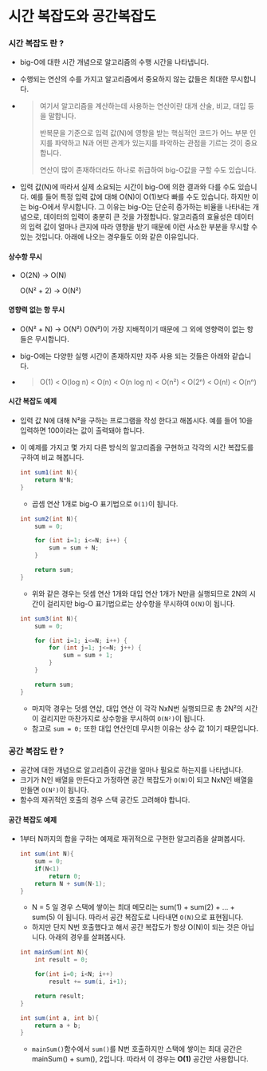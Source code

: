 # 시간 복잡도와 공간복잡도

### 시간 복잡도 란 ?

- big-O에 대한 시간 개념으로 알고리즘의 수행 시간을 나타냅니다.

- 수행되는 연산의 수를 가지고 알고리즘에서 중요하지 않는 값들은 최대한 무시합니다.

- > 여기서 알고리즘을 계산하는데 사용하는 연산이란 대개 산술, 비교, 대입 등을 말합니다.
  >
  > 반복문을 기준으로 입력 값(N)에 영향을 받는 핵심적인 코드가 어느 부분 인지를 파악하고 N과 어떤 관계가 있는지를 파악하는 관점을 기르는 것이 중요합니다. 
  >
  > 연산이 많이 존재하더라도 하나로 취급하여 big-O값을 구할 수도 있습니다.

- 입력 값(N)에 따라서 실제 소요되는 시간이 big-O에 의한 결과와 다를 수도 있습니다. 예를 들어 특정 입력 값에 대해 O(N)이 O(1)보다 빠를 수도 있습니다. 하지만 이는 big-O에서 무시합니다. 그 이유는 big-O는 단순히 증가하는 비율을 나타내는 개념으로, 데이터의 입력이 충분히 큰 것을 가정합니다. 알고리즘의 효율성은 데이터의 입력 값이 얼마나 큰지에 따라 영향을 받기 때문에 이런 사소한 부분을 무시할 수 있는 것입니다. 아래에 나오는 경우들도 이와 같은 이유입니다.



#### 상수항 무시

- O(2N) -> O(N)

  O(N² + 2) -> O(N²)



#### 영향력 없는 항 무시

- O(N² + N) -> O(N²)
  O(N²)이 가장 지배적이기 때문에 그 외에 영향력이 없는 항들은 무시합니다.



- big-O에는 다양한 실행 시간이 존재하지만 자주 사용 되는 것들은 아래와 같습니다.

- > O(1) < O(log n) < O(n) < O(n log n) < O(n²) < O(2ⁿ) < O(n!) < O(nⁿ)



#### 시간 복잡도 예제

- 입력 값 N에 대해 N²을 구하는 프로그램을 작성 한다고 해봅시다. 예를 들어 10을 입력하면 100이라는 값이 출력돼야 합니다. 

- 이 예제를 가지고 몇 가지 다른 방식의 알고리즘을 구현하고 각각의 시간 복잡도를 구하여 비교 해봅니다.

  ```java
  int sum1(int N){
      return N*N;
  }
  ```

  - 곱셈 연산 1개로 big-O 표기법으로 `O(1)`이 됩니다.

  ```java
  int sum2(int N){
      sum = 0;
  
      for (int i=1; i<=N; i++) {
          sum = sum + N;
      }    
  
      return sum;
  }
  ```

  - 위와 같은 경우는 덧셈 연산 1개와 대입 연산 1개가 N만큼 실행되므로 2N의 시간이 걸리지만 big-O 표기법으로는 상수항을 무시하여 `O(N)`이 됩니다.

  ```java
  int sum3(int N){
      sum = 0;
  
      for (int i=1; i<=N; i++) {
          for (int j=1; j<=N; j++) {
              sum = sum + 1;
          }
      }
  
      return sum;
  }
  ```

  - 마지막 경우는 덧셈 연삽, 대입 연산 이 각각 NxN번 실행되므로 총 2N²의 시간이 걸리지만 마찬가지로 상수항을 무시하여 `O(N²)`이 됩니다.
  - 참고로 `sum = 0;` 또한 대입 연산인데 무시한 이유는 상수 값 1이기 때문입니다.





### 공간 복잡도 란 ?

- 공간에 대한 개념으로 알고리즘이 공간을 얼마나 필요로 하는지를 나타냅니다.
- 크기가 N인 배열을 만든다고 가정하면 공간 복잡도가 `O(N)`이 되고 NxN인 배열을 만들면 `O(N²)`이 됩니다.
- 함수의 재귀적인 호출의 경우 스택 공간도 고려해야 합니다.



#### 공간 복잡도 예제

- 1부터 N까지의 합을 구하는 예제로 재귀적으로 구현한 알고리즘을 살펴봅시다.

  ```java
  int sum(int N){
      sum = 0;
      if(N<1)
          return 0;
      return N + sum(N-1);
  }
  ```

  - N = 5 일 경우 스택에 쌓이는 최대 메모리는 sum(1) + sum(2) + ... + sum(5) 이 됩니다. 따라서 공간 복잡도로 나타내면 `O(N)`으로 표현됩니다.
  - 하지만 단지 N번 호출했다고 해서 공간 복잡도가 항상 O(N)이 되는 것은 아닙니다.
    아래의 경우를 살펴봅시다.

  ```java
  int mainSum(int N){
      int result = 0;
  
      for(int i=0; i<N; i++)
          result += sum(i, i+1);
  
      return result;
  }
  
  int sum(int a, int b){
      return a + b;
  }
  ```

  - `mainSum()`함수에서 `sum()`를 N번 호출하지만 스택에 쌓이는 최대 공간은 mainSum() + sum(), 2입니다. 따라서 이 경우는 **O(1)** 공간만 사용합니다.